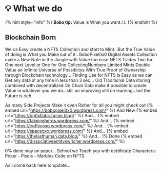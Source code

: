 # 💡 What we do

{% hint style="info" %}
**Bobo tip:** Value is What you want.!.!.
{% endhint %}

## Blockchain Born

We ca Easy create a NFTS Collection and start to Mint...But the True Value of doing is What you Make out of it..
BoboPixel0x0 Digital Assets Collection make a New Note in the Jungle with Value Increase NFTS Trades Two for One next Level or One for One CollectingNumbers Limited Mints Double Value an Infinite Universe of Possiblitys With True Proof of Ownership through Blockchain technology... Finding Use for NFTS is Easy as we can Get any data at any time in less than 3 sec... Old Traditional Data storing combined with decentralized On Chain Data make it possible to create Value in whatever you we do...still on improving still on learning...but the Future is rich.


As many Side Projects Make it even Richer for all you might check out
{% embed url="https://bobopixel0x0.wordpress.com/" %}
And New
{% embed url="https://bp0x0abc.home.blog/" %}
And...
{% embed url="https://fakeingheros.wordpress.com/" %}
And...
{% embed url="https://coffeeoxo.wordpress.com/" %}
And...
{% embed url="https://spaceoxo.wordpress.com/" %}
And...
{% embed url="https://thelasthuman.data.blog/" %}
And...
1% Done
{% embed url="https://dissociativeentityswitcher.wordpress.com/" %}

0% done may on paper...
School we Teach you with certificate
Characters: Poker - Pixels - Marbles
Code on NFTS 

As I come back here to update...



